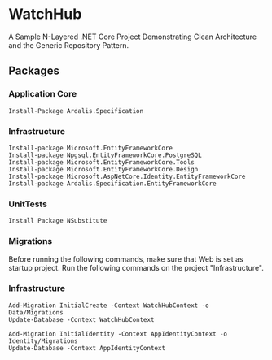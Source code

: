 # WatchHub

A Sample N-Layered .NET Core Project
Demonstrating Clean Architecture and the Generic Repository Pattern.

## Packages

### Application Core
```
Install-Package Ardalis.Specification
````

### Infrastructure
```
Install-package Microsoft.EntityFrameworkCore
Install-package Npgsql.EntityFrameworkCore.PostgreSQL
Install-package Microsoft.EntityFrameworkCore.Tools
Install-package Microsoft.EntityFrameworkCore.Design
Install-package Microsoft.AspNetCore.Identity.EntityFrameworkCore
Install-package Ardalis.Specification.EntityFrameworkCore
```

### UnitTests
```
Install Package NSubstitute
```

### Migrations

Before running the following commands, make sure that Web is set as startup project. Run the following commands on the project "Infrastructure".

### Infrastructure
```
Add-Migration InitialCreate -Context WatchHubContext -o Data/Migrations
Update-Database -Context WatchHubContext

Add-Migration InitialIdentity -Context AppIdentityContext -o Identity/Migrations
Update-Database -Context AppIdentityContext
```